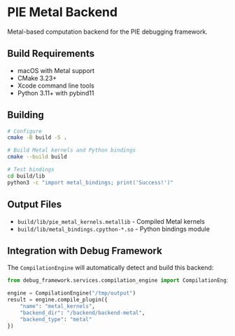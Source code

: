 # PIE Metal Backend

Metal-based computation backend for the PIE debugging framework.

## Build Requirements

- macOS with Metal support
- CMake 3.23+
- Xcode command line tools
- Python 3.11+ with pybind11

## Building

```bash
# Configure
cmake -B build -S .

# Build Metal kernels and Python bindings
cmake --build build

# Test bindings
cd build/lib
python3 -c "import metal_bindings; print('Success!')"
```

## Output Files

- `build/lib/pie_metal_kernels.metallib` - Compiled Metal kernels
- `build/lib/metal_bindings.cpython-*.so` - Python bindings module

## Integration with Debug Framework

The `CompilationEngine` will automatically detect and build this backend:

```python
from debug_framework.services.compilation_engine import CompilationEngine

engine = CompilationEngine("/tmp/output")
result = engine.compile_plugin({
    "name": "metal_kernels",
    "backend_dir": "/backend/backend-metal",
    "backend_type": "metal"
})
```

